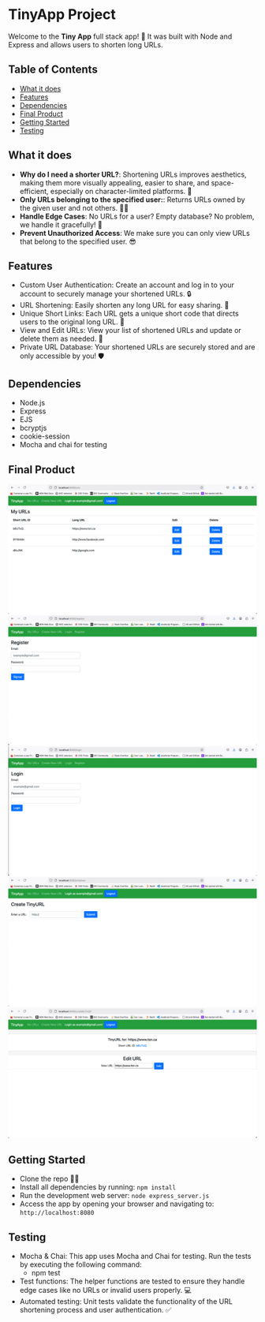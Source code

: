 # TinyApp Project

Welcome to the **Tiny App** full stack app! 🎉 It was built with Node and Express and allows users to shorten long URLs.

## Table of Contents

- [What it does](#what-it-does)
- [Features](#features)
- [Dependencies](#dependencies)
- [Final Product](#final-product)
- [Getting Started](#getting-started)
- [Testing](#testing)

## What it does

- **Why do I need a shorter URL?**: Shortening URLs improves aesthetics, making them more visually appealing, easier to share, and space-efficient, especially on character-limited platforms. 💪
- **Only URLs belonging to the specified user:**: Returns URLs owned by the given user and not others. 🕵️‍♂️
- **Handle Edge Cases**: No URLs for a user? Empty database? No problem, we handle it gracefully! 🙌
- **Prevent Unauthorized Access**: We make sure you can only view URLs that belong to the specified user. 😎

## Features

- Custom User Authentication: Create an account and log in to your account to securely manage your shortened URLs. 🔒
- URL Shortening: Easily shorten any long URL for easy sharing. 🎯
- Unique Short Links: Each URL gets a unique short code that directs users to the original long URL. 🧩
- View and Edit URLs: View your list of shortened URLs and update or delete them as needed. 🔄
- Private URL Database: Your shortened URLs are securely stored and are only accessible by you! 🛡️

## Dependencies

- Node.js
- Express
- EJS
- bcryptjs
- cookie-session
- Mocha and chai for testing

## Final Product

!["Main URLs page"](https://raw.githubusercontent.com/alemolina43/tinyapp/refs/heads/master/docs/myUrls.png)
!["Register Page"](https://raw.githubusercontent.com/alemolina43/tinyapp/refs/heads/master/docs/Register.png)
!["Login Page"](https://raw.githubusercontent.com/alemolina43/tinyapp/refs/heads/master/docs/Login.png)
!["Create tiny URL"](https://raw.githubusercontent.com/alemolina43/tinyapp/refs/heads/master/docs/Create_tinyURL.png)
!["Tiny URL page"](https://raw.githubusercontent.com/alemolina43/tinyapp/refs/heads/master/docs/Edit_redirect_TURL.png)

## Getting Started

- Clone the repo 💅🏻
- Install all dependencies by running:
  `npm install`
- Run the development web server:
   `node express_server.js`
- Access the app by opening your browser and navigating to:
    `http://localhost:8080`

## Testing

- Mocha & Chai: This app uses Mocha and Chai for testing. Run the tests by executing the following command:
  - npm test
- Test functions: The helper functions are tested to ensure they handle edge cases like no URLs or invalid users properly. 💻
- Automated testing: Unit tests validate the functionality of the URL shortening process and user authentication. ✅
